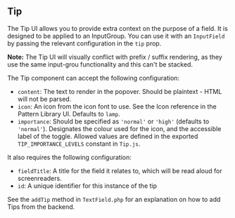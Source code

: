 ## Tip

The Tip UI allows you to provide extra context on the purpose of a field. It is designed to be applied to an InputGroup.
You can use it with an `InputField` by passing the relevant configuration in the `tip` prop.

**Note:** The Tip UI will visually conflict with prefix / suffix rendering, as they use the same input-grou
functionality and this can't be stacked.

The Tip component can accept the following configuration:

- `content`: The text to render in the popover. Should be plaintext - HTML will not be parsed.
- `icon`: An icon from the icon font to use. See the Icon reference in the Pattern Library UI. Defaults to `lamp`.
- `importance`: Should be specified as `'normal'` or `'high'` (defaults to `'normal'`). Designates the colour used for
   the icon, and the accessible label of the toggle. Allowed values are defined in the exported `TIP_IMPORTANCE_LEVELS`
   constant in `Tip.js`.

It also requires the following configuration:

- `fieldTitle`: A title for the field it relates to, which will be read aloud for screenreaders.
- `id`: A unique identifier for this instance of the tip

See the `addTip` method in `TextField.php` for an explanation on how to add Tips from the backend.
